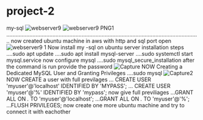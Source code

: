 # project-2
my-sql
![webserver9](https://user-images.githubusercontent.com/29538033/165902412-0769c7b0-c4d4-430a-a764-2985589a4cd4.PNG)
![webserver9 PNG1](https://user-images.githubusercontent.com/29538033/165902569-9e66f8f0-b154-4124-b2e6-2f7b4ca76996.PNG)
..............................................................................................................................
now created ubuntu machine in aws with http and sql port open
![webserver9 1](https://user-images.githubusercontent.com/29538033/165903124-a4255189-816e-49b7-99f7-6b480b82ce91.PNG)
Now install my -sql on ubuntu server
installation steps
....sudo apt update
....sudo apt install mysql-server
....sudo systemctl start mysql.service
now configure mysql 
....sudo mysql_secure_installation
after the command is run provide the password
![Capture](https://user-images.githubusercontent.com/29538033/165904871-2ed1ce11-0698-4dac-8c08-119eb5679b60.PNG)
NOW Creating a Dedicated MySQL User and Granting Privileges
....sudo mysql
![Capture2](https://user-images.githubusercontent.com/29538033/165906379-6b23ff1f-0b46-4bcf-b375-7f00ba33e40b.PNG)
NOW CREATE a user with full previlages
... CREATE USER 'myuser'@'localhost' IDENTIFIED BY 'MYPASS';
... CREATE USER 'myuser'@'%' IDENTIFIED BY 'mypass';
now give full previliages
...GRANT ALL ON *.* TO 'myuser'@'localhost';
...GRANT ALL ON *.* TO 'myuser'@'%';
...FLUSH PRIVILEGES;
now create one more ubuntu machine and try to connect it with eachother

